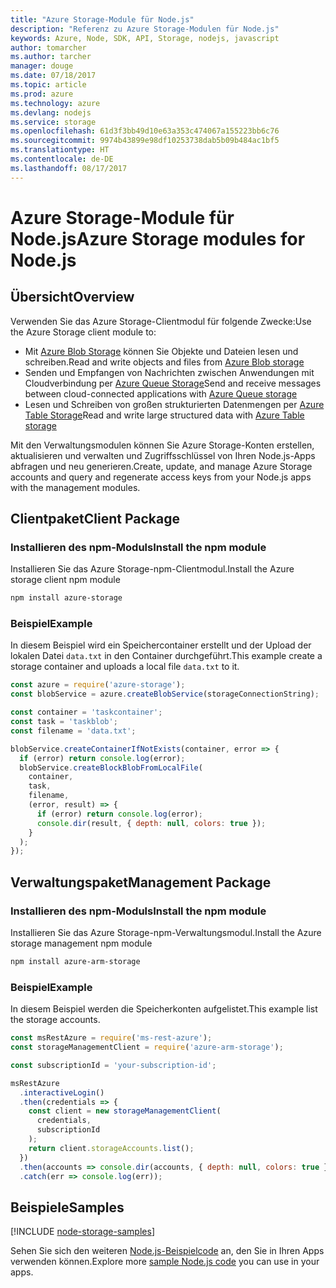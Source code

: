 ```yaml
---
title: "Azure Storage-Module für Node.js"
description: "Referenz zu Azure Storage-Modulen für Node.js"
keywords: Azure, Node, SDK, API, Storage, nodejs, javascript
author: tomarcher
ms.author: tarcher
manager: douge
ms.date: 07/18/2017
ms.topic: article
ms.prod: azure
ms.technology: azure
ms.devlang: nodejs
ms.service: storage
ms.openlocfilehash: 61d3f3bb49d10e63a353c474067a155223bb6c76
ms.sourcegitcommit: 9974b43899e98df10253738dab5b09b484ac1bf5
ms.translationtype: HT
ms.contentlocale: de-DE
ms.lasthandoff: 08/17/2017
---
```

# <a name="azure-storage-modules-for-nodejs"></a><span data-ttu-id="9fa57-104">Azure Storage-Module für Node.js</span><span class="sxs-lookup"><span data-stu-id="9fa57-104">Azure Storage modules for Node.js</span></span>

## <a name="overview"></a><span data-ttu-id="9fa57-105">Übersicht</span><span class="sxs-lookup"><span data-stu-id="9fa57-105">Overview</span></span>

<span data-ttu-id="9fa57-106">Verwenden Sie das Azure Storage-Clientmodul für folgende Zwecke:</span><span class="sxs-lookup"><span data-stu-id="9fa57-106">Use the Azure Storage client module to:</span></span>

- <span data-ttu-id="9fa57-107">Mit [Azure Blob Storage](https://docs.microsoft.com/azure/storage/storage-nodejs-how-to-use-blob-storage) können Sie Objekte und Dateien lesen und schreiben.</span><span class="sxs-lookup"><span data-stu-id="9fa57-107">Read and write objects and files from [Azure Blob storage](https://docs.microsoft.com/azure/storage/storage-nodejs-how-to-use-blob-storage)</span></span>
- <span data-ttu-id="9fa57-108">Senden und Empfangen von Nachrichten zwischen Anwendungen mit Cloudverbindung per [Azure Queue Storage](https://docs.microsoft.com/azure/storage/storage-nodejs-how-to-use-queues)</span><span class="sxs-lookup"><span data-stu-id="9fa57-108">Send and receive messages between cloud-connected applications with [Azure Queue storage](https://docs.microsoft.com/azure/storage/storage-nodejs-how-to-use-queues)</span></span>
- <span data-ttu-id="9fa57-109">Lesen und Schreiben von großen strukturierten Datenmengen per [Azure Table Storage](https://docs.microsoft.com/azure/storage/storage-nodejs-how-to-use-table-storage)</span><span class="sxs-lookup"><span data-stu-id="9fa57-109">Read and write large structured data with [Azure Table storage](https://docs.microsoft.com/azure/storage/storage-nodejs-how-to-use-table-storage)</span></span>

<span data-ttu-id="9fa57-110">Mit den Verwaltungsmodulen können Sie Azure Storage-Konten erstellen, aktualisieren und verwalten und Zugriffsschlüssel von Ihren Node.js-Apps abfragen und neu generieren.</span><span class="sxs-lookup"><span data-stu-id="9fa57-110">Create, update, and manage Azure Storage accounts and query and regenerate access keys from your Node.js apps with the management modules.</span></span>

## <a name="client-package"></a><span data-ttu-id="9fa57-111">Clientpaket</span><span class="sxs-lookup"><span data-stu-id="9fa57-111">Client Package</span></span>

### <a name="install-the-npm-module"></a><span data-ttu-id="9fa57-112">Installieren des npm-Moduls</span><span class="sxs-lookup"><span data-stu-id="9fa57-112">Install the npm module</span></span>

<span data-ttu-id="9fa57-113">Installieren Sie das Azure Storage-npm-Clientmodul.</span><span class="sxs-lookup"><span data-stu-id="9fa57-113">Install the Azure storage client npm module</span></span>

```bash
npm install azure-storage
```

### <a name="example"></a><span data-ttu-id="9fa57-114">Beispiel</span><span class="sxs-lookup"><span data-stu-id="9fa57-114">Example</span></span>

<span data-ttu-id="9fa57-115">In diesem Beispiel wird ein Speichercontainer erstellt und der Upload der lokalen Datei `data.txt` in den Container durchgeführt.</span><span class="sxs-lookup"><span data-stu-id="9fa57-115">This example create a storage container and uploads a local file `data.txt` to it.</span></span>

```javascript
const azure = require('azure-storage');
const blobService = azure.createBlobService(storageConnectionString);

const container = 'taskcontainer';
const task = 'taskblob';
const filename = 'data.txt';

blobService.createContainerIfNotExists(container, error => {
  if (error) return console.log(error);
  blobService.createBlockBlobFromLocalFile(
    container,
    task,
    filename,
    (error, result) => {
      if (error) return console.log(error);
      console.dir(result, { depth: null, colors: true });
    }
  );
});
```

## <a name="management-package"></a><span data-ttu-id="9fa57-116">Verwaltungspaket</span><span class="sxs-lookup"><span data-stu-id="9fa57-116">Management Package</span></span>

### <a name="install-the-npm-module"></a><span data-ttu-id="9fa57-117">Installieren des npm-Moduls</span><span class="sxs-lookup"><span data-stu-id="9fa57-117">Install the npm module</span></span> 

<span data-ttu-id="9fa57-118">Installieren Sie das Azure Storage-npm-Verwaltungsmodul.</span><span class="sxs-lookup"><span data-stu-id="9fa57-118">Install the Azure storage management npm module</span></span>

```bash
npm install azure-arm-storage
```

### <a name="example"></a><span data-ttu-id="9fa57-119">Beispiel</span><span class="sxs-lookup"><span data-stu-id="9fa57-119">Example</span></span>

<span data-ttu-id="9fa57-120">In diesem Beispiel werden die Speicherkonten aufgelistet.</span><span class="sxs-lookup"><span data-stu-id="9fa57-120">This example list the storage accounts.</span></span>

```javascript
const msRestAzure = require('ms-rest-azure');
const storageManagementClient = require('azure-arm-storage');

const subscriptionId = 'your-subscription-id';

msRestAzure
  .interactiveLogin()
  .then(credentials => {
    const client = new storageManagementClient(
      credentials,
      subscriptionId
    );
    return client.storageAccounts.list();
  })
  .then(accounts => console.dir(accounts, { depth: null, colors: true }))
  .catch(err => console.log(err));
```

## <a name="samples"></a><span data-ttu-id="9fa57-121">Beispiele</span><span class="sxs-lookup"><span data-stu-id="9fa57-121">Samples</span></span>

[!INCLUDE [node-storage-samples](../docs-ref-conceptual/includes/storage-samples.md)]

<span data-ttu-id="9fa57-122">Sehen Sie sich den weiteren [Node.js-Beispielcode](https://azure.microsoft.com/resources/samples/?platform=nodejs) an, den Sie in Ihren Apps verwenden können.</span><span class="sxs-lookup"><span data-stu-id="9fa57-122">Explore more [sample Node.js code](https://azure.microsoft.com/resources/samples/?platform=nodejs) you can use in your apps.</span></span>
